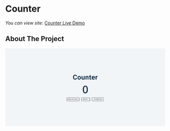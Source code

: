 # Counter

*You can view site:* [Counter Live Demo](https://umutcangider.github.io/Counter/)

## About The Project

![Counter](/images/counter.jpg)
